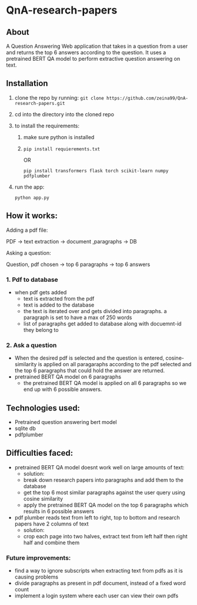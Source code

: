 # QnA-research-papers

## About
A Question Answering Web application that takes in a question from a user and returns the top 6 answers according to the question.
It uses a pretrained BERT QA model to perform extractive question answering on text.
## Installation
1. clone the repo by running: `git clone https://github.com/zeina99/QnA-research-papers.git` 
2. cd into the directory into the cloned repo
3. to install the requirements:
   1. make sure python is installed
   2.  ```pip install requierements.txt``` 
   
        OR 
        ```
        pip install transformers flask torch scikit-learn numpy pdfplumber
        ```

4. run the app:
   
   ```python app.py```

## How it works:
Adding a pdf file:

PDF -> text extraction -> document ,paragraphs -> DB

Asking a question:

Question, pdf chosen -> top 6 paragraphs -> top 6 answers

### 1. Pdf to database
- when pdf gets added
  - text is extracted from the pdf
  - text is added to the database
  - the text is iterated over and gets divided into paragraphs. a paragraph is set to have a max of 250 words
  - list of paragraphs get added to database along with docuemnt-id they belong to
### 2. Ask a question 
- When the desired pdf is selected and the question is entered, cosine-similarity is applied on all paragaraphs according to the pdf selected and the top 6 paragraphs that could hold the answer are returned.
- pretrained BERT QA model on 6 paragraphs
  - the pretrained BERT QA model is applied on all 6 paragraphs so we end up with 6 possible answers.

## Technologies used:
- Pretrained question answering bert model 
- sqlite db
- pdfplumber
## Difficulties faced:
- pretrained BERT QA model doesnt work well on large amounts of text:
  - solution:
  - break down research papers into paragraphs and add them to the database
  - get the top 6 most similar paragraphs against the user query using cosine similarity
  - apply the pretrained BERT QA model on the top 6 paragraphs which results in 6 possible answers
- pdf plumber reads text from left to right, top to bottom and research papers have 2 columns of text
  - solution:
  - crop each page into two halves, extract text from left half then right half and combine them
  
### Future improvements:
- find a way to ignore subscripts when extracting text from pdfs as it is causing problems
- divide paragraphs as present in pdf document, instead of a fixed word count
- implement a login system where each user can view their own pdfs
